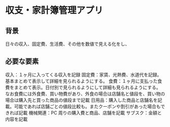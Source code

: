# 収支・家計簿管理アプリ

## 背景

日々の収入、固定費、生活費、その他を数値で見える化をし、

## 必要な要素

収入：１ヶ月に入ってくる収入を記録
固定費：家賃、光熱費、水道代を記録。基本まとめて表示して詳細を見られるようにする。
食費：１ヶ月に支払った食費をまとめて表示。日付別で見られるようにして詳細も見られるようにする。
なお食費には外食費、買い物費があり、外食の場合は店舗名と値段を、買い物の場合は購入先と買った商品の値段まで記載
日用品：購入した商品と店舗名を記載。可能であれば店舗ごとの値段比較も。またクーポンや割引があった場合もできれば記載
機械関連：PC 周りの購入費と商品、店舗を記載
サブスク：金額と内容を記載
